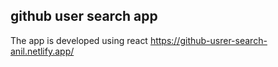 ## github user search app

The app is developed using react
https://github-usrer-search-anil.netlify.app/
